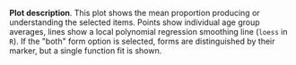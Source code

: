 __Plot description__. This plot shows the mean proportion producing or understanding the selected items. Points show individual age group averages, lines show a local polynomial regression 
smoothing line (`loess` in `R`). If the "both" form option is selected, forms are 
distinguished by their marker, but a single function fit is shown.

